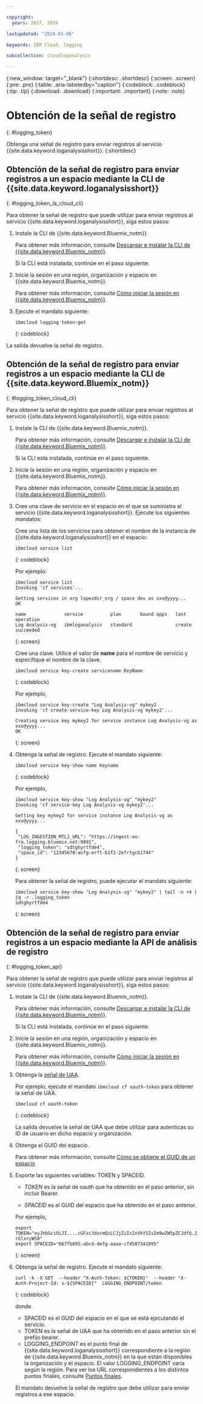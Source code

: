 ```yaml
---

copyright:
  years: 2017, 2019

lastupdated: "2019-03-06"

keywords: IBM Cloud, logging

subcollection: cloudloganalysis

---
```


{:new_window: target="_blank"}
{:shortdesc: .shortdesc}
{:screen: .screen}
{:pre: .pre}
{:table: .aria-labeledby="caption"}
{:codeblock: .codeblock}
{:tip: .tip}
{:download: .download}
{:important: .important}
{:note: .note}


# Obtención de la señal de registro
{: #logging_token}

Obtenga una señal de registro para enviar registros al servicio {{site.data.keyword.loganalysisshort}}. 
{:shortdesc}


## Obtención de la señal de registro para enviar registros a un espacio mediante la CLI de {{site.data.keyword.loganalysisshort}} 
{: #logging_token_la_cloud_cli}

Para obtener la señal de registro que puede utilizar para enviar registros al servicio {{site.data.keyword.loganalysisshort}}, siga estos pasos:

1. Instale la CLI de {{site.data.keyword.Bluemix_notm}}.

   Para obtener más información, consulte [Descargar e instalar la CLI de {{site.data.keyword.Bluemix_notm}}](/docs/cli?topic=cloud-cli-ibmcloud-cli#overview).
   
   Si la CLI está instalada, continúe en el paso siguiente.
    
2. Inicie la sesión en una región, organización y espacio en {{site.data.keyword.Bluemix_notm}}. 

    Para obtener más información, consulte [Cómo iniciar la sesión en {{site.data.keyword.Bluemix_notm}}](/docs/services/CloudLogAnalysis/qa?topic=cloudloganalysis-cli_qa#login).
	
3. Ejecute el mandato siguiente:

    ```
	ibmcloud logging token-get
	```
	{: codeblock}

La salida devuelve la señal de registro.


## Obtención de la señal de registro para enviar registros a un espacio mediante la CLI de {{site.data.keyword.Bluemix_notm}} 
{: #logging_token_cloud_cli}

Para obtener la señal de registro que puede utilizar para enviar registros al servicio {{site.data.keyword.loganalysisshort}}, siga estos pasos:

1. Instale la CLI de {{site.data.keyword.Bluemix_notm}}.

   Para obtener más información, consulte [Descargar e instalar la CLI de {{site.data.keyword.Bluemix_notm}}](/docs/cli?topic=cloud-cli-ibmcloud-cli#overview).
   
   Si la CLI está instalada, continúe en el paso siguiente.
    
2. Inicie la sesión en una región, organización y espacio en {{site.data.keyword.Bluemix_notm}}. 

    Para obtener más información, consulte [Cómo iniciar la sesión en {{site.data.keyword.Bluemix_notm}}](/docs/services/CloudLogAnalysis/qa?topic=cloudloganalysis-cli_qa#login).
	
3. Cree una clave de servicio en el espacio en el que se suministra el servicio {{site.data.keyword.loganalysisshort}}. Ejecute los siguientes mandatos:

    Cree una lista de los servicios para obtener el nombre de la instancia de {{site.data.keyword.loganalysisshort}} en el espacio:
	
    ```
	ibmcloud service list
	```
	{: codeblock}
	
	Por ejemplo:
	
	```
	ibmcloud service list
    Invoking 'cf services'...

    Getting services in org lopezdsr_org / space dev as xxx@yyyy...
    OK

    name              service          plan       bound apps   last operation
    Log Analysis-vg   ibmloganalysis   standard                create succeeded
    ```
	{: screen}
	
	Cree una clave. Utilice el valor de **name** para el nombre de servicio y especifique el nombre de la clave.
	
	```
	ibmcloud service key-create servicename KeyName 
	```
	{: codeblock}
	
	Por ejemplo,
	
	```
	ibmcloud service key-create "Log Analysis-vg" mykey2
    Invoking 'cf create-service-key Log Analysis-vg mykey2'...

    Creating service key mykey2 for service instance Log Analysis-vg as xxx@yyyy...
    OK
    ```
	{: screen}
	
4. Obtenga la señal de registro. Ejecute el mandato siguiente:
	
	```
	ibmcloud service key-show name Keyname
	```
	{: codeblock}
	
	Por ejemplo, 
	
	```
	ibmcloud service key-show "Log Analysis-vg" "mykey2" 
    Invoking 'cf service-key Log Analysis-vg mykey2'...

    Getting key mykey2 for service instance Log Analysis-vg as xxx@yyyy...

    {
     "LOG_INGESTION_MTLJ_URL": "https://ingest-eu-fra.logging.bluemix.net:9091",
     "logging_token": "sdtghyrtfde4",
     "space_id": "12345678-avfg-erft-b1f2-2efrtgcb1744"
    }
    ```
	{: screen}
	
	Para obtener la señal de registro, puede ejecutar el mandato siguiente:
	
	```
	ibmcloud service key-show "Log Analysis-vg" "mykey2" | tail -n +4 | jq -r .logging_token
    sdtghyrtfde4
	```
	{: screen}


	
## Obtención de la señal de registro para enviar registros a un espacio mediante la API de análisis de registro
{: #logging_token_api}


Para obtener la señal de registro que puede utilizar para enviar registros al servicio {{site.data.keyword.loganalysisshort}}, siga estos pasos:

1. Instale la CLI de {{site.data.keyword.Bluemix_notm}}.

   Para obtener más información, consulte [Descargar e instalar la CLI de {{site.data.keyword.Bluemix_notm}}](/docs/cli?topic=cloud-cli-ibmcloud-cli#overview).
   
   Si la CLI está instalada, continúe en el paso siguiente.
    
2. Inicie la sesión en una región, organización y espacio en {{site.data.keyword.Bluemix_notm}}. 

    Para obtener más información, consulte [Cómo iniciar la sesión en {{site.data.keyword.Bluemix_notm}}](/docs/services/CloudLogAnalysis/qa?topic=cloudloganalysis-cli_qa#login).
	
3. Obtenga la [señal de UAA](/docs/services/CloudLogAnalysis/security?topic=cloudloganalysis-auth_uaa#uaa_cli).

    Por ejemplo, ejecute el mandato `ibmcloud cf oauth-token` para obtener la señal de UAA.

    ```
	ibmcloud cf oauth-token
	```
	{: codeblock}
	
	La salida devuelve la señal de UAA que debe utilizar para autenticas su ID de usuario en dicho espacio y organización.

4. Obtenga el GUID del espacio.

   Para obtener más información, consulte [Cómo se obtiene el GUID de un espacio](/docs/services/CloudLogAnalysis/qa?topic=cloudloganalysis-cli_qa#space_guid2)  
	
5. Exporte las siguientes variables: TOKEN y SPACEID.

    * *TOKEN* es la señal de oauth que ha obtenido en el paso anterior, sin incluir Bearer.
	
	* *SPACEID* es el GUID del espacio que ha obtenido en el paso anterior. 
		
	Por ejemplo,
	
	```
	export TOKEN="eyJhbGciOiJI....cGFzc3dvcmQiLCJjZiIsInVhYSIsIm9wZW5pZCJdfQ.JaoaVudG4jqjeXz6q3JQL_SJJfoIFvY8m-rGlxryWS8"
	export SPACEID="667fb895-abcd-defg-aaaa-cf4587341095"
	```
	{: screen}
	
6. Obtenga la señal de registro. Ejecute el mandato siguiente:
 
    ```
	curl -k -X GET  --header "X-Auth-Token: ${TOKEN}"  --header "X-Auth-Project-Id: s-${SPACEID}"  LOGGING_ENDPOINT/token
    ```
    {: codeblock}	
	
	donde
	* SPACEID es el GUID del espacio en el que se está ejecutando el servicio.
	* TOKEN es la señal de UAA que ha obtenido en el paso anterior sin el prefijo bearer.
	* LOGGING_ENDPOINT es el punto final de {{site.data.keyword.loganalysisshort}} correspondiente a la región de {{site.data.keyword.Bluemix_notm}} en la que están disponibles la organización y el espacio. El valor LOGGING_ENDPOINT varía según la región. Para ver los URL correspondientes a los distintos puntos finales, consulte [Puntos finales](/docs/services/CloudLogAnalysis?topic=cloudloganalysis-manage_logs#endpoints).
	
    El mandato devuelve la señal de registro que debe utilizar para enviar registros a ese espacio.
	
